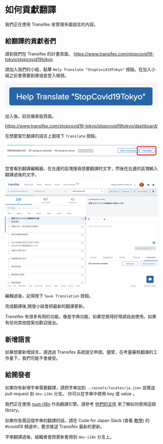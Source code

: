 # 如何貢獻翻譯

我們正在使用 Transifex 來管理多國語言的內容。

## 給翻譯的貢獻者們

請到我們在 Transifex 的計畫頁面。
https://www.transifex.com/stopcovid19-tokyo/stopcovid19tokyo

請加入我們的小組，點擊 `Help Translate "StopCovid19Tokyo"` 按鈕。在加入小組之前會需要創建或是登入帳號。

![](img/2020-03-16-16-05-37.png)

加入後，前往儀表板頁面。

https://www.transifex.com/stopcovid19-tokyo/stopcovid19tokyo/dashboard/

在想要幫忙翻譯的語言上面按下 `Translate` 按鈕。

![](img/2020-03-16-16-09-47.png)

您會看到翻譯編輯器。在左邊的區塊搜尋想要翻譯的文字，然後在右邊的區塊輸入翻譯過後的文字。

![](img/2020-03-16-16-11-14.png)

編輯過後，記得按下 `Save Translation` 按鈕。

完成翻譯後,開發小組會把最新的翻譯更新。

Transifex 有很多有用的功能，像是字典功能，如果您覺得好用請自由使用。如果有任何其他提案也歡迎提出。

## 新增語言

如果想要新增語言。請透過 Transifex 系統提交申請。儘管，在考量審核翻譯的工作量下，我們可能不會接受。

## 給開發者

如果你有新增字串需要翻譯，請把字串加到 `../assets/locales/ja.json` 並推送 pull request 到 `dev-i18n` 分支。 你可以在字串中使用 key 或 value 。

我們正在使用 [nuxt-i18n](https://github.com/nuxt-community/nuxt-i18n) 作為翻譯引擎。請參考 [他們的文件](https://nuxtjs.org/examples/i18n/) 來了解如何使用這個 library。

如果你急需這個字串的翻譯的話，請在 Code for Japan Slack (查看 [教學](https://github.com/tokyo-metropolitan-gov/covid19/blob/development/.github/CONTRIBUTING_ZH_TW.md#%E5%A6%82%E4%BD%95%E5%8F%83%E8%88%87%E4%BA%A4%E6%B5%81)) 的 #covid19 頻道中，要求推送 Transifex 最新的更新。 

字串翻譯過後，組織者會把更新套用到 `dev-i18n` 分支上。
